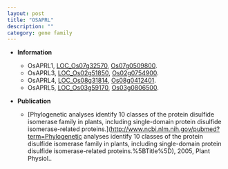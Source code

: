 ```yaml
---
layout: post
title: "OSAPRL"
description: ""
category: gene family
---
```


* **Information**  
    + OsAPRL1, [LOC_Os07g32570](http://rice.uga.edu/cgi-bin/ORF_infopage.cgi?orf=LOC_Os07g32570), [Os07g0509800](https://rapdb.dna.affrc.go.jp/locus/?name=Os07g0509800).
    + OsAPRL3, [LOC_Os02g51850](http://rice.uga.edu/cgi-bin/ORF_infopage.cgi?orf=LOC_Os02g51850), [Os02g0754900](https://rapdb.dna.affrc.go.jp/locus/?name=Os02g0754900).
    + OsAPRL4, [LOC_Os08g31814](http://rice.uga.edu/cgi-bin/ORF_infopage.cgi?orf=LOC_Os08g31814), [Os08g0412401](https://rapdb.dna.affrc.go.jp/locus/?name=Os08g0412401).
    + OsAPRL5, [LOC_Os03g59170](http://rice.uga.edu/cgi-bin/ORF_infopage.cgi?orf=LOC_Os03g59170), [Os03g0806500](https://rapdb.dna.affrc.go.jp/locus/?name=Os03g0806500).

* **Publication**  
    + [Phylogenetic analyses identify 10 classes of the protein disulfide isomerase family in plants, including single-domain protein disulfide isomerase-related proteins.](http://www.ncbi.nlm.nih.gov/pubmed?term=Phylogenetic analyses identify 10 classes of the protein disulfide isomerase family in plants, including single-domain protein disulfide isomerase-related proteins.%5BTitle%5D), 2005, Plant Physiol..


